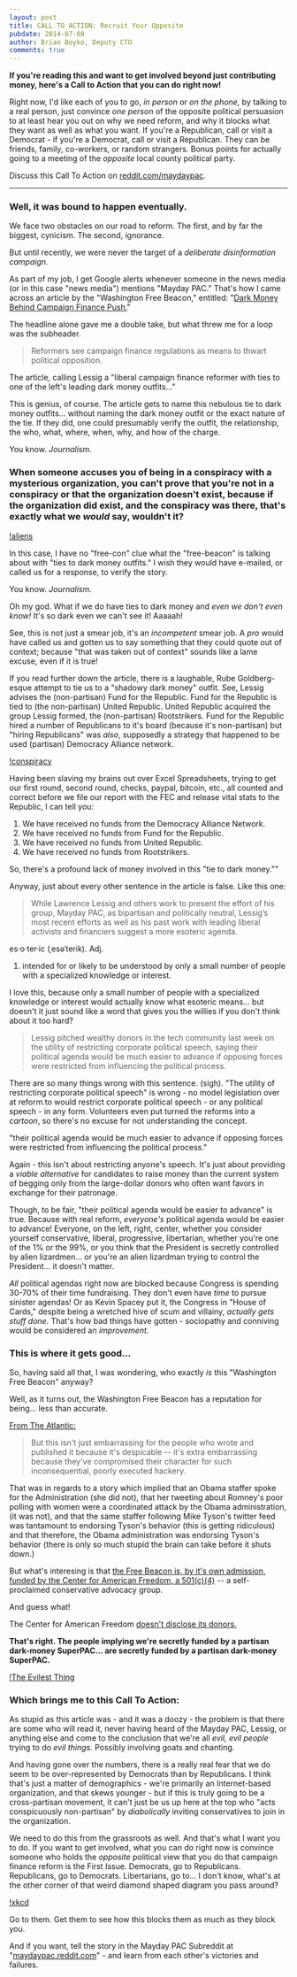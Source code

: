 ```yaml
---
layout: post
title: CALL TO ACTION: Recruit Your Opposite
pubdate: 2014-07-08
author: Brian Boyko, Deputy CTO
comments: true
---
```


**If you're reading this and want to get involved beyond just contributing money, here's a Call to Action that you can do right now!**

Right now, I'd like each of you to go, *in person* or *on the phone,* by talking to a real person, just convince *one person* of the opposite political persuasion to at least hear you out on why we need reform, and why it blocks what they want as well as what you want. If you're a Republican, call or visit a Democrat - if you're a Democrat, call or visit a Republican. They can be friends, family, co-workers, or random strangers. Bonus points for actually going to a meeting of the *opposite* local county political party. 

Discuss this Call To Action on [reddit.com/maydaypac](http://reddit.com/maydaypac). 

--- 

### Well, it was bound to happen eventually. 

We face two obstacles on our road to reform. The first, and by far the biggest, cynicism. The second, ignorance. 

But until recently, we were never the target of a *deliberate disinformation campaign.* 

As part of my job, I get Google alerts whenever someone in the news media (or in this case "news media") mentions "Mayday PAC." That's how I came across an article by the "Washington Free Beacon," entitled: "[Dark Money Behind Campaign Finance Push.](http://freebeacon.com/politics/dark-money-behind-campaign-finance-reform-push/)" 

The headline alone gave me a double take, but what threw me for a loop was the subheader.

> Reformers see campaign finance regulations as means to thwart political opposition. 

The article, calling Lessig a "liberal campaign finance reformer with ties to one of the left's leading dark money outfits..."

This is genius, of course. The article gets to name this nebulous tie to dark money outfits... without naming the dark money outfit or the exact nature of the tie. If they did, one could presumably verify the outfit, the relationship, the who, what, where, when, why, and how of the charge. 

You know. *Journalism.*

### When someone accuses you of being in a conspiracy with a mysterious organization, you can't prove that you're not in a conspiracy or that the organization doesn't exist, because if the organization did exist, and the conspiracy was there, that's exactly what we *would* say, wouldn't it? 

[!aliens](http://i.imgur.com/pa5a8c5.jpg)

In this case, I have no "free-con" clue what the "free-beacon" is talking about with "ties to dark money outfits." I wish they would have e-mailed, or called us for a response, to verify the story. 

You know. *Journalism.* 

Oh my god. What if we do have ties to dark money and *even we don't even know!* It's so dark even we can't see it! Aaaaah!

See, this is not just a smear job, it's an *incompetent* smear job. A *pro* would have called us and gotten us to say something that they could quote out of context; because "that was taken out of context" sounds like a lame excuse, even if it is true! 

If you read further down the article, there is a laughable, Rube Goldberg-esque attempt to tie us to a "shadowy dark money" outfit. See, Lessig advises the (non-partisan) Fund for the Republic. Fund for the Republic is tied to (the non-partisan) United Republic. United Republic acquired the group Lessig formed, the (non-partisan) Rootstrikers. Fund for the Republic hired a number of Republicans to it's board (because it's non-partisan) but "hiring Republicans" was *also*, supposedly a strategy that happened to be used (partisan) Democracy Alliance network. 

[!conspiracy](http://i.imgur.com/DhhTztW.jpg)

Having been slaving my brains out over Excel Spreadsheets, trying to get our first round, second round, checks, paypal, bitcoin, etc., all counted and correct before we file our report with the FEC and release vital stats to the Republic, I can tell you:

1. We have received no funds from the Democracy Alliance Network. 
2. We have received no funds from Fund for the Republic.
3. We have received no funds from United Republic.
4. We have received no funds from Rootstrikers.

So, there's a profound lack of money involved in this "tie to dark money."" 

Anyway, just about every other sentence in the article is false. Like this one:

> While Lawrence Lessig and others work to present the effort of his group, Mayday PAC, as bipartisan and politically neutral, Lessig’s most recent efforts as well as his past work with leading liberal activists and financiers suggest a more esoteric agenda.

es·o·ter·ic (ˌesəˈterik). Adj. 

1. intended for or likely to be understood by only a small number of people with a specialized knowledge or interest.

I love this, because only a small number of people with a specialized knowledge or interest would actually know what esoteric means... but doesn't it just sound like a word that gives you the willies if you don't think about it too hard? 

> Lessig pitched wealthy donors in the tech community last week on the utility of restricting corporate political speech, saying their political agenda would be much easier to advance if opposing forces were restricted from influencing the political process.

There are so many things wrong with this sentence. (sigh). "The utility of restricting corporate political speech" is wrong - no model legislation over at reform.to would restrict corporate political speech - or any political speech - in any form. Volunteers even put turned the reforms into a *cartoon*, so there's no excuse for not understanding the concept. 

"their political agenda would be much easier to advance if opposing forces were restricted from influencing the political process."

Again - this isn't about restricting anyone's speech. It's just about providing a *viable alternative* for candidates to raise money than the current system of begging only from the large-dollar donors who often want favors in exchange for their patronage. 

Though, to be fair, "their political agenda would be easier to advance" is true. Because with real reform, *everyone's* political agenda would be easier to advance! Everyone, on the left, right, center, whether you consider yourself conservative, liberal, progressive, libertarian, whether you're one of the 1% or the 99%, or you think that the President is secretly controlled by alien lizardmen... or you're an alien lizardman trying to control the President... it doesn't matter. 

*All* political agendas right now are blocked because Congress is spending 30-70% of their time fundraising. They don't even have *time* to pursue sinister agendas! Or as Kevin Spacey put it, the Congress in "House of Cards," despite being a wretched hive of scum and villainy, *actually gets stuff done.* That's how bad things have gotten - sociopathy and conniving would be considered an *improvement.* 

### This is where it gets good...

So, having said all that, I was wondering, who exactly *is* this "Washington Free Beacon" anyway? 

Well, as it turns out, the Washington Free Beacon has a reputation for being... less than accurate. 

[From The Atlantic:](http://www.theatlantic.com/politics/archive/2012/04/the-most-self-discrediting-partisan-attack-of-2012/255781/)

> But this isn't just embarrassing for the people who wrote and published it because it's despicable -- it's extra embarrassing because they've compromised their character for such inconsequential, poorly executed hackery. 

That was in regards to a story which implied that an Obama staffer spoke for the Administration (she did not), that her tweeting about Romney's poor polling with women were a coordinated attack by the Obama administration, (it was not), and that the same staffer following Mike Tyson's twitter feed was tantamount to endorsing Tyson's behavior (this is getting ridiculous) and that therefore, the Obama administration was endorsing Tyson's behavior (there is only so much stupid the brain can take before it shuts down.)

But what's interesing is that [the Free Beacon is, by it's own admission, funded by the Center for American Freedom, a 501(c)(4)](http://freebeacon.com/about/) -- a self-proclaimed conservative advocacy group. 

And guess what!

The Center for American Freedom [doesn't disclose its donors.](http://dyn.politico.com/printstory.cfm?uuid=31ADA019-4DAA-4765-9C2F-C7F74FD02CB2)

**That's right. The people implying we're secretly funded by a partisan dark-money SuperPAC... are secretly funded by a partisan dark-money SuperPAC.** 

[!The Evilest Thing](http://i.imgur.com/s2zg1qc.jpg)

### Which brings me to this Call To Action:

As stupid as this article was - and it was a doozy - the problem is that there are some who will read it, never having heard of the Mayday PAC, Lessig, or anything else and come to the conclusion that we're all *evil, evil people* trying to do *evil things.* Possibly involving goats and chanting. 

And having gone over the numbers, there is a really real fear that we do seem to be over-represented by Democrats than by Republicans. I think that's just a matter of demographics - we're primarily an Internet-based organization, and that skews younger - but if this is truly going to be a cross-partisan movement, it can't just be us up here at the top who "acts conspicuously non-partisan" by *diabolically* inviting conservatives to join in the organization. 

We need to do this from the grassroots as well. And that's what I want you to do. If you want to get involved, what you can do right now is convince someone who holds the *opposite* political view that you do that campaign finance reform is the First Issue. Democrats, go to Republicans. Republicans, go to Democrats. Libertarians, go to... I don't know, what's at the other corner of that weird diamond shaped diagram you pass around? 

[!xkcd](http://imgs.xkcd.com/comics/nolan_chart.png)

Go to them. Get them to see how this blocks them as much as they block you. 

And if you want, tell the story in the Mayday PAC Subreddit at "[maydaypac.reddit.com](http://reddit.com/maydaypac)" - and learn from each other's victories and failures. 




